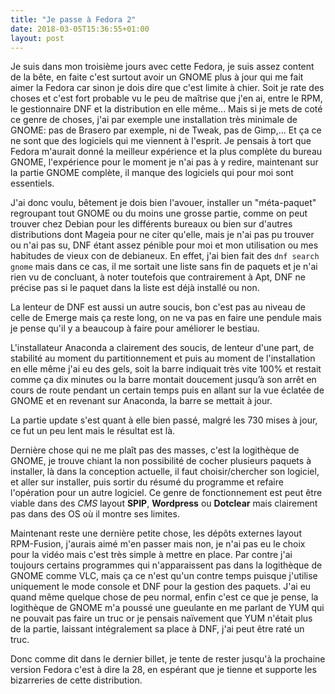 ```yaml
---
title: "Je passe à Fedora 2"
date: 2018-03-05T15:36:55+01:00
layout: post
---
```

Je suis dans mon troisième jours avec cette Fedora, je suis assez content de la bête, en faite c'est surtout avoir un GNOME plus à jour qui me fait aimer la Fedora car sinon je dois dire que c'est limite à chier. Soit je rate des choses et c'est fort probable vu le peu de maîtrise que j'en ai, entre le RPM, le gestionnaire DNF et la distribution en elle même... Mais si je mets de coté ce genre de choses, j'ai par exemple une installation très minimale de GNOME: pas de Brasero par exemple, ni de Tweak, pas de Gimp,... Et ça ce ne sont que des logiciels qui me viennent à l'esprit. Je pensais à tort que Fedora m'aurait donné la meilleur expérience et la plus complète du bureau GNOME, l'expérience pour le moment je n'ai pas à y redire, maintenant sur la partie GNOME complète, il manque des logiciels qui pour moi sont essentiels.

J'ai donc voulu, bêtement je dois bien l'avouer, installer un "méta-paquet" regroupant tout GNOME ou du moins une grosse partie, comme on peut trouver chez Debian pour les différents bureaux ou bien sur d'autres distributions dont Mageia pour ne citer qu'elle, mais je n'ai pas pu trouver ou n'ai pas su, DNF étant assez pénible pour moi et mon utilisation ou mes habitudes de vieux con de debianeux. En effet, j'ai bien fait des `dnf search gnome` mais dans ce cas, il me sortait une liste sans fin de paquets et je n'ai rien vu de concluant, à noter toutefois que contrairement à Apt, DNF ne précise pas si le paquet dans la liste est déjà installé ou non.

La lenteur de DNF est aussi un autre soucis, bon c'est pas au niveau de celle de Emerge mais ça reste long, on ne va pas en faire une pendule mais je pense qu'il y a beaucoup à faire pour améliorer le bestiau.

L'installateur Anaconda a clairement des soucis, de lenteur d'une part, de stabilité au moment du partitionnement et puis au moment de l'installation en elle même j'ai eu des gels, soit la barre indiquait très vite 100% et restait comme ça dix minutes ou la barre montait doucement jusqu’à son arrêt en cours de route pendant un certain temps puis en allant sur la vue éclatée de GNOME et en revenant sur Anaconda, la barre se mettait à jour.

La partie update s'est quant à elle bien passé, malgré les 730 mises à jour, ce fut un peu lent mais le résultat est là.

Dernière chose qui ne me plaît pas des masses, c'est la logithèque de GNOME, je trouve chiant la non possibilité de cocher plusieurs paquets à installer, là dans la conception actuelle, il faut choisir/chercher son logiciel, et aller sur installer, puis sortir du résumé du programme et refaire l'opération pour un autre logiciel. Ce genre de fonctionnement est peut être viable dans des *CMS* layout **SPIP**, **Wordpress** ou **Dotclear** mais clairement pas dans des OS où il montre ses limites.

Maintenant reste une dernière petite chose, les dépôts externes layout RPM-Fusion, j'aurais aimé m'en passer mais non, je n'ai pas eu le choix pour la vidéo mais c'est très simple à mettre en place. Par contre j'ai toujours certains programmes qui n'apparaissent pas dans la logithèque de GNOME comme VLC, mais ça ce n'est qu'un contre temps puisque j'utilise uniquement le mode console et DNF pour la gestion des paquets. J'ai eu quand même quelque chose de peu normal, enfin c'est ce que je pense, la logithèque de GNOME m'a poussé une gueulante en me parlant de YUM qui ne pouvait pas faire un truc or je pensais naïvement que YUM n'était plus de la partie, laissant intégralement sa place à DNF, j'ai peut être raté un truc.

Donc comme dit dans le dernier billet, je tente de rester jusqu'à la prochaine version Fedora c'est à dire la 28, en espérant que je tienne et supporte les bizarreries de cette distribution.
